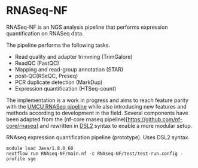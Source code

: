 # RNASeq-NF

RNASeq-NF is an NGS analysis pipeline that performs expression quantification on RNASeq data.

The pipeline performs the following tasks.

* Read quality and adapter trimming (TrimGalore)
* ReadQC (FastQC)
* Mapping and read-group annotation (STAR)
* post-QC(RSeQC, Preseq)
* PCR duplicate detection (MarkDup)
* Expression quantification (HTSeq-count)

The implementation is a work in progress and aims to reach feature parity with the [UMCU RNASeq pipeline](https://github.com/UMCUGenetics/RNASeq) while also introducing new features and methods according to development in the field. Several components have been adapted from the (nf-core rnaseq pipeline)[https://github.com/nf-core/rnaseq] and rewritten in [DSL2](https://www.nextflow.io/docs/edge/dsl2.html) syntax to enable a more modular setup.



RNAseq expression quantification pipeline (prototype). Uses DSL2 syntax.


```
module load Java/1.8.0_60
nextflow run RNAseq-NF/main.nf -c RNAseq-NF/test/test-run.config -profile sge
```

